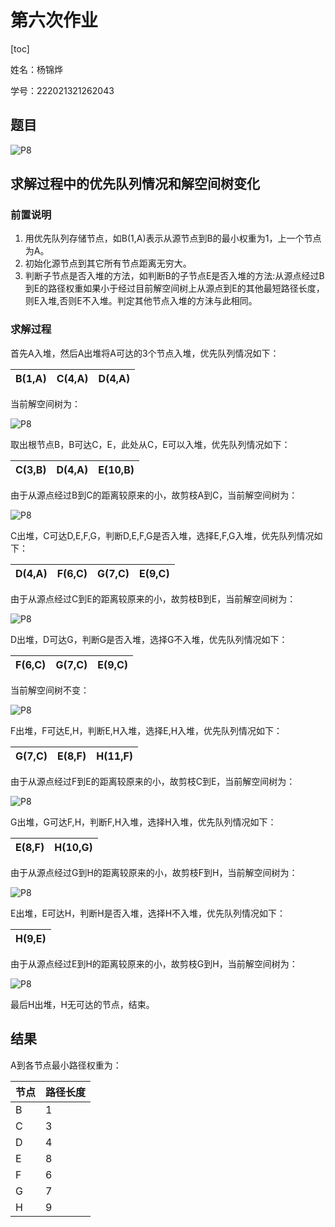 # 第六次作业

[toc]

姓名：杨锦烨

学号：222021321262043

## 题目

![P8](pics\pic8.png) 

## 求解过程中的优先队列情况和解空间树变化

### 前置说明



1. 用优先队列存储节点，如B(1,A)表示从源节点到B的最小权重为1，上一个节点为A。
2. 初始化源节点到其它所有节点距离无穷大。
3. 判断子节点是否入堆的方法，如判断B的子节点E是否入堆的方法:从源点经过B到E的路径权重如果小于经过目前解空间树上从源点到E的其他最短路径长度，则E入堆,否则E不入堆。判定其他节点入堆的方沬与此相同。



### 求解过程



首先A入堆，然后A出堆将A可达的3个节点入堆，优先队列情况如下：

| B(1,A) | C(4,A) | D(4,A) |
| ------ | ------ | ------ |

当前解空间树为：

![P8](pics\pic9.png) 





取出根节点B，B可达C，E，此处从C，E可以入堆，优先队列情况如下：

| C(3,B) | D(4,A) | E(10,B) |
| ------ | ------ | ------- |

由于从源点经过B到C的距离较原来的小，故剪枝A到C，当前解空间树为：

![P8](pics\pic10.png) 





C出堆，C可达D,E,F,G，判断D,E,F,G是否入堆，选择E,F,G入堆，优先队列情况如下：

| D(4,A) | F(6,C) | G(7,C) | E(9,C) |
| ------ | ------ | ------ | ------ |

由于从源点经过C到E的距离较原来的小，故剪枝B到E，当前解空间树为：

![P8](pics\pic11.png) 





D出堆，D可达G，判断G是否入堆，选择G不入堆，优先队列情况如下：

| F(6,C) | G(7,C) | E(9,C) |
| ------ | ------ | ------ |

当前解空间树不变：

 ![P8](pics\pic11.png) 





F出堆，F可达E,H，判断E,H入堆，选择E,H入堆，优先队列情况如下：

| G(7,C) | E(8,F) | H(11,F) |
| ------ | ------ | ------- |


由于从源点经过F到E的距离较原来的小，故剪枝C到E，当前解空间树为：

 ![P8](pics\pic12.png)





G出堆，G可达F,H，判断F,H入堆，选择H入堆，优先队列情况如下：

| E(8,F) | H(10,G) |
| ------ | ------- |


由于从源点经过G到H的距离较原来的小，故剪枝F到H，当前解空间树为：

![P8](pics\pic13.png) 





E出堆，E可达H，判断H是否入堆，选择H不入堆，优先队列情况如下：

| H(9,E) |
| ------ |

由于从源点经过E到H的距离较原来的小，故剪枝G到H，当前解空间树为：

![P8](pics\pic14.png) 



最后H出堆，H无可达的节点，结束。

## 结果

A到各节点最小路径权重为：

| 节点 | 路径长度 |
| ---- | -------- |
| B    | 1        |
| C    | 3        |
| D    | 4        |
| E    | 8        |
| F    | 6        |
| G    | 7        |
| H    | 9        |





